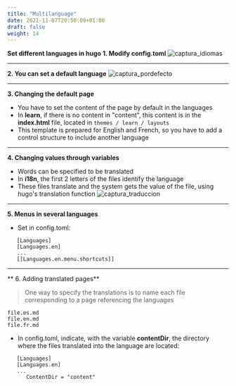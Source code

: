 ```yaml
---
title: "Multilanguage"
date: 2021-11-07T20:50:09+01:00
draft: false
weight: 14
---
```

**Set different languages ​​in hugo**
**1. Modify config.toml** 
![captura_idiomas](/images/captura_idiomas.png)
***
**2. You can set a default language**
![captura_pordefecto](/images/captura_pordefecto.png)
***
**3. Changing the default page**
+ You have to set the content of the page by default in the languages
+ In **learn**, if there is no content in "content", this content is in the **index.html** file, located in `themes / learn / layouts`
+ This template is prepared for English and French, so you have to add a control structure to include another language
***
**4. Changing values ​​through variables**
+ Words can be specified to be translated
+ In **i18n**, the first 2 letters of the files identify the language
+ These files translate and the system gets the value of the file, using hugo's translation function
![captura_traduccion](/images/captura_traduccion.png)
***
 **5. Menus in several languages ​​**
+ Set in config.toml:
```
   [Languages]
   [Languages.en]
   ...
   [[Languages.en.menu.shortcuts]]
   ```
***
** 6. Adding translated pages**
> One way to specify the translations is to name each file corresponding to a page referencing the languages
```
file.es.md
file.en.md
file.fr.md
```
+ In config.toml, indicate, with the variable **contentDir**, the directory where the files translated into the language are located:
```
   [Languages]
   [Languages.en]
   ...
      ContentDir = "content"
```

